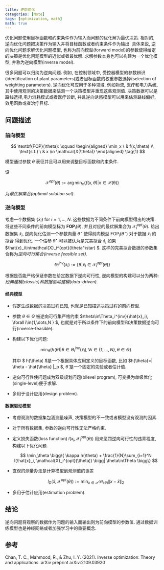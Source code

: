 ```yaml
---
title: 逆向优化
categories: [Note]
tags: [optimization, math]
math: true
---
```



优化问题使用目标函数和约束条件作为输入而问题的优化解为最优决策. 相对的, 逆向优化问题把决策作为输入并将目标函数或者约束条件作为输出. 具体来说, 逆向优化问题求解优化问题模型, 也称为前向模型(forward model)的参数使得给定的决策是优化问题模型的近似或者最优解. 求解参数本身也可以构建为一个优化模型, 并称为逆向模型(inverse model).
<!--more-->

很多问题可以归纳为逆向问题. 例如, 在控制领域中, 受控器模型的参数辨识(identification of plant parameters)或者目标函数的权重参数选择(selection of weighting parameters). 逆向优化可应用于多种领域, 例如物流, 医疗和电力系统, 其中使用观测的决策数据来估测一个决策模型并重现这些观测值. 决策数据可以是路线选择,电力消耗模式或者医疗诊断, 并且逆向诱惑模型可以用来估测路线偏好,效用函数或者治疗目标.

## 问题描述

### 前向模型

$$ \textbf{FOP}(\theta): \qquad
\begin{aligned}
  \min_x \ & f(x,\theta) \\
  \text{s.t.} \ & x \in \mathcal{X(\theta)}
\end{aligned} \tag{1}
$$

模型通过参数 $\theta$ 表征并且可以用来调整目标函数和约束条件.

设

$$
\mathcal{X}^{opt}(\theta):=\arg\min_x \{ f(x,\theta) | x\in \mathcal{X(\theta)}\}
$$

为*最优解集合(optimal solution set)*.

### 逆向模型

考虑一个数据集 $\{\hat{x}_i\}$ for $i=1,\dots,N$. 这些数据为不同条件下前向模型得出的决策. 将这些不同条件的前向模型标为 $\textbf{FOP}_i(\theta)$, 并且对应的最优解集合为 $\mathcal{X}_i^{opt}(\theta)$. 给出数据集 $\hat{x}_i$, 逆向优化估测一个参数向量 $\theta^\star$ 使得前向模型 $\text{FOP}_i(\theta^\star)$ 对于数据 $\hat{x}_i$ 的拟合 得到优化. 一个估参 $\theta^\star$ 可以被认为是完美拟合 $\hat{x}_i$ 如果 $\hat{x}_i\in\mathcal{X}_i^{opt}(\theta^\star) $. 这样的完美拟合数据的参数集合称为*逆向可行集合(inverse feasible set)*.

$$
\Theta_i^{inv}(\hat{x}_i):=\{\theta|\hat{x}_i \in \mathcal{X}_i^{opt}(\theta) \}
$$

根据是否能严格保证参数在给定数据下逆向可行性, 逆向模型的构建可以分为两种: *经典建模(classic)*和*数据驱动建模(data-driven)*.

#### 经典模型
  
- 假定生成数据的决策过程已知, 也就是已知描述决策过程的前向模型.
- 参数 $\theta\in\Theta$ 被逆向可行集严格约束  $\theta\in\Theta_i^{inv}(\hat{x}_i), \forall i\in\{1,\dots,N \} $, 也就是对于所以条件下的前向模型和决策数据逆向可行(inverse-feasible).
- 构建以下优化问题:

  $$
  \min_\theta \bigg\{ h(\theta) \bigg| \theta\in\Theta_i^{inv}(\hat{x}_i), \forall i\in \{1,\dots,N \}, \theta\in\Theta \bigg\}
  $$

  其中 $ h(\theta) $是一个根据具体应用定义的目标函数, 比如 $h(\theta)=\| \theta - \hat{\theta} \|_p $, $\hat{\theta}$ 是一个固定的先验或者估计值.

- 逆向可行性使问题成为双级规划问题(bilevel program), 可变换为单级优化(single-level)便于求解.
- 多用于设计应用(design problem).

#### 数据驱动模型

- 考虑观测的数据集包涵测量噪声, 决策模型的不一致或者模型没有观测的因素.
- 对于所有数据集, 参数的逆向可行性无法严格约束.
- 定义损失函数(loss function) $l(x_i, \mathcal{X}_i^{opt}(\theta))$ 用来惩罚逆向可行性的违背程度, 构建以下优化问题.

  $$
  \min_\theta \bigg\{ \kappa h(\theta) + \frac{1}{N}\sum_{i=1}^N l(\hat{x}_i, \mathcal{X}_i^{opt}(\theta)) \bigg| \theta\in\Theta \bigg\}
  $$

- 直观的测量办法是计算模型到观测值的误差

  $$
  l_D(\hat{x},\mathcal{X}^{opt}(\theta)):=\min_{x\in\mathcal{X}^{opt}(\theta)} \| x-\hat{x}\|_2
  $$

- 多用于估计应用(estimation problem).

## 结论

逆向问题将观察的数据作为问题的输入而输出则为前向模型的参数值. 通过数据训练模型也是神经网络或者加强学习中的重要概念.

## 参考

Chan, T. C., Mahmood, R., & Zhu, I. Y. (2021). Inverse optimization: Theory and applications. arXiv preprint arXiv:2109.03920
